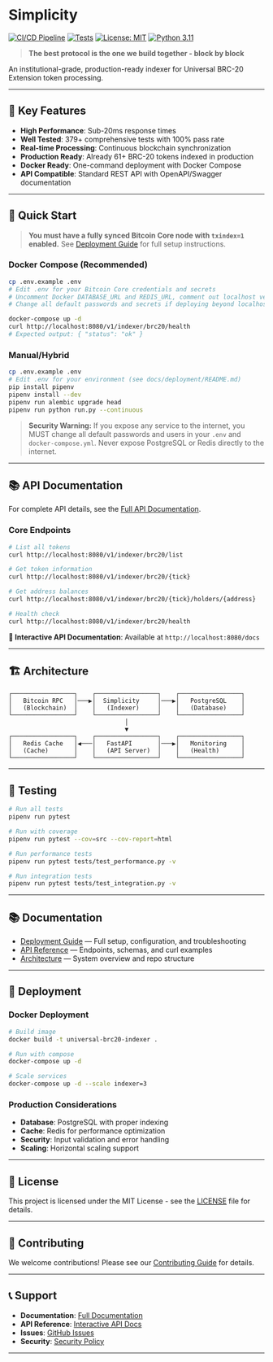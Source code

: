 # Simplicity

[![CI/CD Pipeline](https://github.com/The-Universal-BRC-20-Extension/simplicity-dev/actions/workflows/ci.yml/badge.svg)](https://github.com/The-Universal-BRC-20-Extension/simplicity-dev/actions/workflows/ci.yml)
[![Tests](https://img.shields.io/badge/tests-379%20passing-brightgreen)](https://github.com/The-Universal-BRC20-Extension/simplicity-dev)
[![License: MIT](https://img.shields.io/badge/License-MIT-yellow.svg)](https://opensource.org/licenses/MIT)
[![Python 3.11](https://img.shields.io/badge/python-3.11-blue.svg)](https://www.python.org/downloads/release/python-3110/)

> **The best protocol is the one we build together - block by block**

An institutional-grade, production-ready indexer for Universal BRC-20 Extension token processing.

---

## 🚀 **Key Features**
- **High Performance**: Sub-20ms response times
- **Well Tested**: 379+ comprehensive tests with 100% pass rate
- **Real-time Processing**: Continuous blockchain synchronization
- **Production Ready**: Already 61+ BRC-20 tokens indexed in production
- **Docker Ready**: One-command deployment with Docker Compose
- **API Compatible**: Standard REST API with OpenAPI/Swagger documentation

---

## 🚀 Quick Start

> **You must have a fully synced Bitcoin Core node with `txindex=1` enabled.**
> See [Deployment Guide](docs/deployment/README.md) for full setup instructions.

### Docker Compose (Recommended)
```bash
cp .env.example .env
# Edit .env for your Bitcoin Core credentials and secrets
# Uncomment Docker DATABASE_URL and REDIS_URL, comment out localhost versions
# Change all default passwords and secrets if deploying beyond localhost

docker-compose up -d
curl http://localhost:8080/v1/indexer/brc20/health
# Expected output: { "status": "ok" }
```

### Manual/Hybrid
```bash
cp .env.example .env
# Edit .env for your environment (see docs/deployment/README.md)
pip install pipenv
pipenv install --dev
pipenv run alembic upgrade head
pipenv run python run.py --continuous
```

> **Security Warning:**
> If you expose any service to the internet, you MUST change all default passwords and users in your `.env` and `docker-compose.yml`. Never expose PostgreSQL or Redis directly to the internet.

---

## 📚 **API Documentation**

For complete API details, see the [Full API Documentation](./docs/api/README.md).

### Core Endpoints

```bash
# List all tokens
curl http://localhost:8080/v1/indexer/brc20/list

# Get token information
curl http://localhost:8080/v1/indexer/brc20/{tick}

# Get address balances
curl http://localhost:8080/v1/indexer/brc20/{tick}/holders/{address}

# Health check
curl http://localhost:8080/v1/indexer/brc20/health
```

**📖 Interactive API Documentation**: Available at `http://localhost:8080/docs`

---

## 🏗️ **Architecture**

```
┌─────────────────┐    ┌─────────────────┐    ┌─────────────────┐
│   Bitcoin RPC   │───▶│  Simplicity     │───▶│   PostgreSQL    │
│   (Blockchain)  │    │   (Indexer)     │    │   (Database)    │
└─────────────────┘    └─────────────────┘    └─────────────────┘
                                │
                                ▼
┌─────────────────┐    ┌─────────────────┐    ┌─────────────────┐
│   Redis Cache   │◀───│   FastAPI       │───▶│   Monitoring    │
│   (Cache)       │    │   (API Server)  │    │   (Health)      │
└─────────────────┘    └─────────────────┘    └─────────────────┘
```

---

## 🧪 **Testing**

```bash
# Run all tests
pipenv run pytest

# Run with coverage
pipenv run pytest --cov=src --cov-report=html

# Run performance tests
pipenv run pytest tests/test_performance.py -v

# Run integration tests
pipenv run pytest tests/test_integration.py -v
```

---

## 📚 Documentation
- [Deployment Guide](docs/deployment/README.md) — Full setup, configuration, and troubleshooting
- [API Reference](docs/api/README.md) — Endpoints, schemas, and curl examples
- [Architecture](docs/architecture/README.md) — System overview and repo structure

---

## 🔄 **Deployment**

### Docker Deployment
```bash
# Build image
docker build -t universal-brc20-indexer .

# Run with compose
docker-compose up -d

# Scale services
docker-compose up -d --scale indexer=3
```

### Production Considerations
- **Database**: PostgreSQL with proper indexing
- **Cache**: Redis for performance optimization
- **Security**: Input validation and error handling
- **Scaling**: Horizontal scaling support

---

## 📄 **License**

This project is licensed under the MIT License - see the [LICENSE](LICENSE) file for details.

---

## 🤝 **Contributing**

We welcome contributions! Please see our [Contributing Guide](CONTRIBUTING.md) for details.

---

## 📞 **Support**

- **Documentation**: [Full Documentation](docs/)
- **API Reference**: [Interactive API Docs](http://localhost:8080/docs)
- **Issues**: [GitHub Issues](https://github.com/The-Universal-BRC-20-Extension/simplicity-dev/issues)
- **Security**: [Security Policy](SECURITY.md)

--- 
